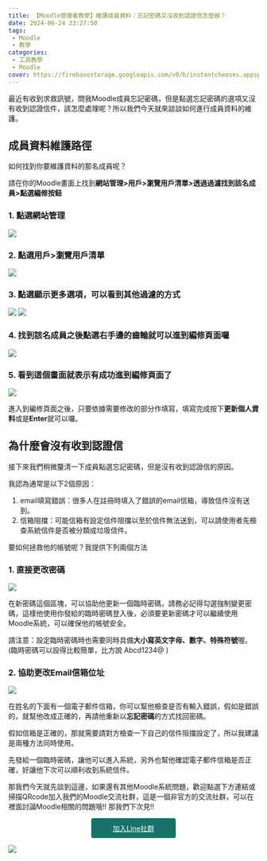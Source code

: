 ```yaml
---
title: 【Moodle管理者教學】維護成員資料：忘記密碼又沒收到認證信怎麼辦？
date: 2024-06-24 23:27:50
tags:
 - Moodle
 - 教學
categories:
 - 工具教學
 - Moodle
cover: https://firebasestorage.googleapis.com/v0/b/instantcheeses.appspot.com/o/Moodle%E5%BF%98%E8%A8%98%E5%AF%86%E7%A2%BC%2F%E5%BF%98%E8%A8%98%E5%AF%86%E7%A2%BC_%E5%B7%A5%E4%BD%9C%E5%8D%80%E5%9F%9F-1-1-scaled.jpg?alt=media&token=405e2722-52ae-433e-8e97-e987bc498288
---
```

最近有收到求救訊號，問我Moodle成員忘記密碼，但是點選忘記密碼的選項又沒有收到認證信件，該怎麼處理呢？所以我們今天就來談談如何進行成員資料的維護。

## 成員資料維護路徑

如何找到你要維護資料的那名成員呢？

請在你的Moodle畫面上找到**網站管理>用戶>瀏覽用戶清單>透過過濾找到該名成員>點選編修按鈕**


### 1. 點選網站管理

![](https://firebasestorage.googleapis.com/v0/b/instantcheeses.appspot.com/o/Moodle%E5%BF%98%E8%A8%98%E5%AF%86%E7%A2%BC%2F1.png?alt=media&token=4b431037-5765-4ca7-bf0a-8d2c7dc05c5a)


### 2. 點選用戶>瀏覽用戶清單
![](https://firebasestorage.googleapis.com/v0/b/instantcheeses.appspot.com/o/Moodle%E5%BF%98%E8%A8%98%E5%AF%86%E7%A2%BC%2F2.png?alt=media&token=6b3f000a-8023-4f8a-8922-6dbaefec4710)

### 3. 點選顯示更多選項，可以看到其他過濾的方式

![](https://firebasestorage.googleapis.com/v0/b/instantcheeses.appspot.com/o/Moodle%E5%BF%98%E8%A8%98%E5%AF%86%E7%A2%BC%2F3.png?alt=media&token=2ddaf661-3a0e-4939-b3a4-faaf01332e1a)
![](http://instantcheeseshaocom.local/wp-content/uploads/2024/06/image-20.png)

### 4. 找到該名成員之後點選右手邊的齒輪就可以進到編修頁面囉

![](https://firebasestorage.googleapis.com/v0/b/instantcheeses.appspot.com/o/Moodle%E5%BF%98%E8%A8%98%E5%AF%86%E7%A2%BC%2F5.png?alt=media&token=48524a33-d75c-4a52-b887-2c51b4dd7e16)

### 5. 看到這個畫面就表示有成功進到編修頁面了

![](https://firebasestorage.googleapis.com/v0/b/instantcheeses.appspot.com/o/Moodle%E5%BF%98%E8%A8%98%E5%AF%86%E7%A2%BC%2F6.png?alt=media&token=5ee65688-d852-48e4-b298-d0efe97c5cc7)

進入到編修頁面之後，只要依據需要修改的部分作填寫，填寫完成按下**更新個人資料**或是**Enter**就可以囉。

## 為什麼會沒有收到認證信

接下來我們稍微釐清一下成員點選忘記密碼，但是沒有收到認證信的原因。

我認為通常是以下2個原因：

1. email填寫錯誤：很多人在註冊時填入了錯誤的email信箱，導致信件沒有送到。
2. 信箱阻擋：可能信箱有設定信件阻擋以至於信件無法送到，可以請使用者先檢查系統信件是否被分類成垃圾信件。

要如何拯救他的帳號呢？我提供下列兩個方法

### 1. 直接更改密碼

![](https://firebasestorage.googleapis.com/v0/b/instantcheeses.appspot.com/o/Moodle%E5%BF%98%E8%A8%98%E5%AF%86%E7%A2%BC%2F7.png?alt=media&token=490c4997-8366-4ded-86c0-ed57cb99c148)

在新密碼這個區塊，可以協助他更新一個臨時密碼，請務必記得勾選強制變更密碼，這樣他使用你發給的臨時密碼登入後，必須要更新密碼才可以繼續使用Moodle系統，可以確保他的帳號安全。

請注意：設定臨時密碼時也需要同時具備**大小寫英文字母、數字、特殊符號**喔。(臨時密碼可以設得比較簡單，比方說 Abcd1234@ )

### 2. 協助更改Email信箱位址

![](https://firebasestorage.googleapis.com/v0/b/instantcheeses.appspot.com/o/Moodle%E5%BF%98%E8%A8%98%E5%AF%86%E7%A2%BC%2F8.png?alt=media&token=0f6aa704-ddc1-4a52-9471-095aa946be01)

在姓名的下面有一個電子郵件信箱，你可以幫他檢查是否有輸入錯誤，假如是錯誤的，就幫他改成正確的，再請他重新以**忘記密碼**的方式找回密碼。

假如信箱是正確的，那就需要請對方檢查一下自己的信件阻擋設定了，所以我建議是兩種方法同時使用。

先發給一個臨時密碼，讓他可以進入系統，另外也幫他確認電子郵件信箱是否正確，好讓他下次可以順利收到系統信件。

那我們今天就先談到這邊，如果還有其他Moodle系統問題，歡迎點選下方連結或掃描QRcode加入我們的Moodle交流社群，這是一個非官方的交流社群，可以在裡面討論Moodle相關的問題哦!! 那我們下次見!!
<div>
<a style="display:block;color:white;background:#177269;padding:10px;width:150px;text-align:center;border-radius:4px;margin:0 auto;" href="https://line.me/ti/g2/_APBIHZO67AdCDyvfj5aDYi5DguA_6ODOvBltw?utm_source=invitation&utm_medium=link_copy&utm_campaign=default" >加入Line社群</a>
</div>

![](https://firebasestorage.googleapis.com/v0/b/instantcheeses.appspot.com/o/Moodle%E5%BF%98%E8%A8%98%E5%AF%86%E7%A2%BC%2Fimage-25.png?alt=media&token=b1acff11-3fad-47ac-b53c-46c03ff98907)
